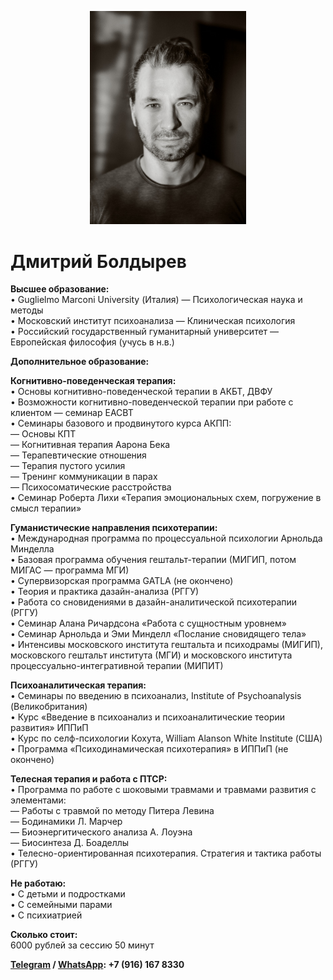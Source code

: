 <p align="center">
  <img src="dmitry-boldyrev.jpg" alt="Дмитрий Болдырев" width="250">
</p>

# Дмитрий Болдырев

**Высшее образование:**  
• Guglielmo Marconi University (Италия) — Психологическая наука и методы  
• Московский институт психоанализа — Клиническая психология  
• Российский государственный гуманитарный университет — Европейская философия (учусь в н.в.)  

**Дополнительное образование:**  

**Когнитивно-поведенческая терапия:**  
• Основы когнитивно-поведенческой терапии в АКБТ, ДВФУ  
• Возможности когнитивно-поведенческой терапии при работе с клиентом — семинар EACBT  
• Семинары базового и продвинутого курса АКПП:  
— Основы КПТ  
— Когнитивная терапия Аарона Бека  
— Терапевтические отношения  
— Терапия пустого усилия  
— Тренинг коммуникации в парах  
— Психосоматические расстройства  
• Семинар Роберта Лихи «Терапия эмоциональных схем, погружение в смысл терапии»  

**Гуманистические направления психотерапии:**  
• Международная программа по процессуальной психологии Арнольда Минделла  
• Базовая программа обучения гештальт-терапии (МИГИП, потом МИГАС — программа МГИ)  
• Супервизорская программа GATLA (не окончено)  
• Теория и практика дазайн-анализа (РГГУ)  
• Работа со сновидениями в дазайн-аналитической психотерапии (РГГУ)  
• Семинар Алана Ричардсона «Работа с сущностным уровнем»  
• Семинар Арнольда и Эми Минделл «Послание сновидящего тела»  
• Интенсивы московского института гештальта и психодрамы (МИГИП), московского гештальт института (МГИ) и московского института процессуально-интегративной терапии (МИПИТ)  

**Психоаналитическая терапия:**  
• Семинары по введению в психоанализ, Institute of Psychoanalysis (Великобритания)  
• Курс «Введение в психоанализ и психоаналитические теории развития» ИППиП  
• Курс по селф-психологии Кохута, William Alanson White Institute (США)  
• Программа «Психодинамическая психотерапия» в ИППиП (не окончено)  

**Телесная терапия и работа с ПТСР:**  
• Программа по работе с шоковыми травмами и травмами развития с элементами:  
— Работы с травмой по методу Питера Левина  
— Бодинамики Л. Марчер  
— Биоэнергитического анализа А. Лоуэна  
— Биосинтеза Д. Боаделлы  
• Телесно-ориентированная психотерапия. Стратегия и тактика работы (РГГУ)  

**Не работаю:**  
• С детьми и подростками  
• С семейными парами  
• С психиатрией  

**Сколько стоит:**  
6000 рублей за сессию 50 минут  

**[Telegram](https://t.me/+79161678330) / [WhatsApp](https://wa.me/79161678330): +7 (916) 167 8330**

